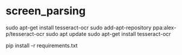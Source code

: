 # screen_parsing

sudo apt-get install tesseract-ocr
sudo add-apt-repository ppa:alex-p/tesseract-ocr
sudo apt update
sudo apt-get install tesseract-ocr

pip install -r requirements.txt